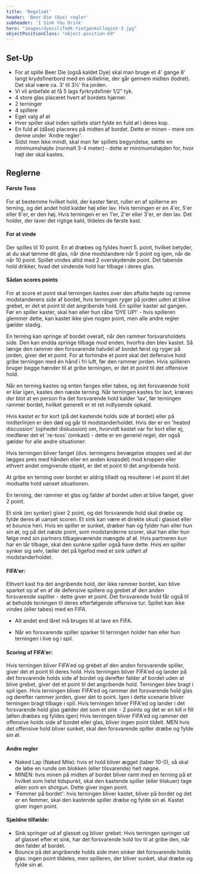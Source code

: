 ```yaml
---
title: 'Regelsæt'
header: 'Beer Die (Dye) regler'
subheader: 'I Sink You Drink'
hero: "images/dyeislifedk-tietgenkollegiet-3.jpg"
objectPositionClass: "object-position-69"
---
```


## Set-Up

* For at spille Beer Die (også kaldet Dye) skal man bruge et 4' gange 8' langt krydsfinerbord med en skillelinie, der går gennem midten (lodret). Det skal være ca. 3' til 3½' fra jorden.
* Vi vil anbefale at få 5 lags fyrkrydsfinér 1/2" tyk.
* 4 store glas placeret hvert af bordets hjørner.
* 2 terninger
* 4 spillere
* Eget valg af øl
* Hver spiller skal inden spillets start fylde en fuld øl i deres kop.
* En fuld øl (dåse) placeres på midten af bordet. Dette er minen - mere om denne under 'Andre regler'.
* Sidst men ikke mindt, skal man før spillets begyndelse, sætte en minimumshøjde (normalt 3-4 meter) - dette er minimumshøjden for, hvor højt der skal kastes.

## Reglerne

#### Første Toss

For at bestemme hvilket hold, der kaster først, ruller en af spillerne en terning, og det andet hold kalder høj eller lav. Hvis terningen er en 4'er, 5'er eller 6'er, er den høj. Hvis terningen er en 1'er, 2'er eller 3'er, er den lav. Det holder, der laver det rigtige kald, tildeles de første kast.

#### For at vinde

Der spilles til 10 point. En øl dræbes og fyldes hvert 5. point, hvilket betyder, at du skal tømme dit glas, når dine modstandere når 5 point og igen, når de når 10 point. Spillet vindes altid med 2 overskydende point. Det tabende hold drikker, hvad det vindende hold har tilbage i deres glas.

#### Sådan scores points

For at score et point skal terningen kastes over den aftalte højde og ramme modstanderens side af bordet, hvis terningen ryger på jorden uden at blive grebet, er det et point til det angribende hold. Én spiller kaster ad gangen. Før en spiller kaster, skal han eller hun råbe 'DYE UP!' - hvis spilleren glemmer dette, kan kastet ikke give nogen point, men alle andre regler gælder stadig.

En terning kan springe af bordet overalt, når den rammer forsvarsholdets side. Den kan endda springe tilbage mod enden, hvorfra den blev kastet. Så længe den rammer den forsvarende halvdel af bordet først og ryger på jorden, giver det et point. For at forhindre et point skal det defensive hold gribe terningen med én hånd i fri luft, før den rammer jorden. Hvis spilleren bruger begge hænder til at gribe terningen, er det et point til det offensive hold.

Når en terning kastes og enten fanges eller tabes, og det forsvarende hold er klar igen, kastes den næste terning. Når terningen kastes for lavt, kræves der blot at en person fra det forsvarende hold kalder 'lav', før terningen rammer bordet, hvilket generelt er et ret indlysende opkald.

Hvis kastet er for kort (på det kastende holds side af bordet) eller på midterlinjen er den død og går til modstanderholdet. Hvis der er en 'heated discussion' (ophedet diskussion) om, hvorvidt kastet var for kort eller ej, medfører det et 're-toss' (omkast) - dette er en generel regel, der også gælder for alle andre situationer.

Hvis terningen bliver fanget (dvs. terningens bevægelse stoppes ved at der lægges pres med hånden eller en anden kropsdel) mod kroppen eller ethvert andet omgivende objekt, er det et point til det angribende hold.

At gribe en terning over bordet er aldrig tilladt og resulterer i et point til det modsatte hold uanset situationen.

En terning, der rammer et glas og falder af bordet uden at blive fanget, giver 2 point.

Et sink (en synker) giver 2 point, og det forsvarende hold skal dræbe og fylde deres øl uanset scoren. Et sink kan være et direkte skud i glasset eller et bounce heri. Hvis en spiller er sunket, dræber han og fylder han eller hun sin øl, og på det næste point, som modstanderne scorer, skal han eller hun følge med sin partners tilbageværende mængde af øl. Hvis partneren kun har en tår tilbage, skal den sunkne spiller også have dette. Hvis en spiller synker sig selv, tæller det på ligefod med et sink udført af modstanderholdet.

#### FIFA'er:

Ethvert kast fra det angribende hold, der ikke rammer bordet, kan blive sparket op af en af de defensive spillere og grebet af den anden forsvarende sspiller - dette giver et point. Det forsvarende hold får også til at beholde terningen til deres efterfølgende offensive tur. Spillet kan ikke vindes (eller tabes) med en FIFA.

- Alt andet end låret må bruges til at lave en FIFA.

- Når en forsvarende spiller sparker til terningen holder han eller hun terningen i live og i spil.

#### Scoring af FIFA'er:

Hvis terningen bliver FIFA'ed og grebet af den anden forsvarende spiller, giver det et point til deres hold.
Hvis terningen bliver FIFA'ed og lander på det forsvarende holds side af bordet og derefter falder af bordet uden at blive grebet, giver det et point til det angribende hold. Terningen blev bragt i spil igen.
Hvis terningen bliver FIFA'ed og rammer det forsvarende hold glas og derefter rammer jorden, giver det to point. Igen i dette scenarie bliver terningen bragt tilbage i spil.
Hvis terningen bliver FIFA'ed og lander i det forsvarende hold glas gælder det som et sink - 2 points og det er en kill n fill (øllen dræbes og fyldes igen)
Hvis terningen bliver FIFA'ed og rammer det offensive holds side af bordet eller glas, bliver ingen point tildelt. MEN hvis det offensive hold bliver sunket, skal den forsvarende spiller dræbe og fylde sin øl.


#### Andre regler

* Naked Lap (Naked Mile): hvis et hold bliver ægget (taber 10-0), så skal de løbe en runde om blokken (eller tilsvarende) helt nøgne.
* MINEN: hvis minen på midten af bordet bliver ramt med en terning på et hvilket som helst tidspunkt, skal den kastende spiller (eller tilskuer) tage øllen som en shotgun. Dette giver ingen point.
* 'Femmer på bordet': hvis terningen bliver kastet, bliver på bordet og det er en femmer, skal den kastende spiller dræbe og fylde sin øl. Kastet giver ingen point.

#### Sjældne tilfælde:

* Sink springer ud af glasset og bliver grebet: Hvis terningen springer ud af glasset efter et sink, har det forsvarende hold lov til at gribe den, når den falder af bordet.
* Bounce på det angribende holds side men sinker det forsvarende holds glas: ingen point tildeles, men spilleren, der bliver sunket, skal dræbe og fylde sin øl.
